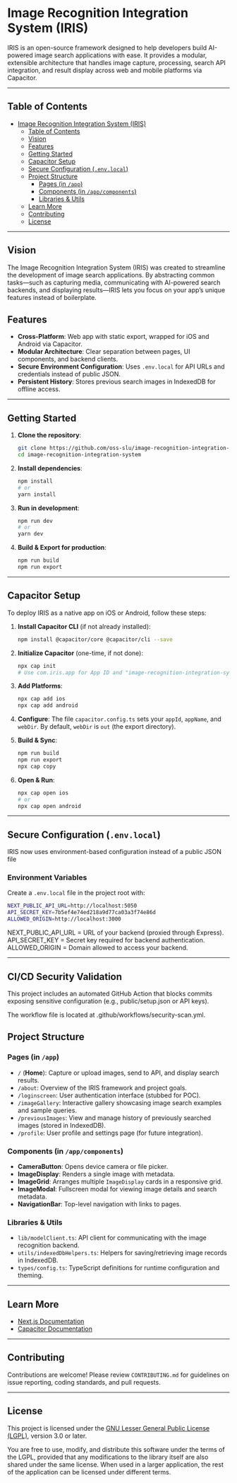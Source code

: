 # Image Recognition Integration System (IRIS)

IRIS is an open-source framework designed to help developers build AI-powered image search applications with ease. It provides a modular, extensible architecture that handles image capture, processing, search API integration, and result display across web and mobile platforms via Capacitor.

---

## Table of Contents

- [Image Recognition Integration System (IRIS)](#image-recognition-integration-system-iris)
  - [Table of Contents](#table-of-contents)
  - [Vision](#vision)
  - [Features](#features)
  - [Getting Started](#getting-started)
  - [Capacitor Setup](#capacitor-setup)
  - [Secure Configuration (`.env.local`)](#secure-configuration-envlocal)
  - [Project Structure](#project-structure)
    - [Pages (in `/app`)](#pages-in-app)
    - [Components (in `/app/components`)](#components-in-appcomponents)
    - [Libraries \& Utils](#libraries--utils)
  - [Learn More](#learn-more)
  - [Contributing](#contributing)
  - [License](#license)

---

## Vision

The Image Recognition Integration System (IRIS) was created to streamline the development of image search applications. By abstracting common tasks—such as capturing media, communicating with AI-powered search backends, and displaying results—IRIS lets you focus on your app’s unique features instead of boilerplate.

## Features

- **Cross-Platform**: Web app with static export, wrapped for iOS and Android via Capacitor.
- **Modular Architecture**: Clear separation between pages, UI components, and backend clients.
- **Secure Environment Configuration**: Uses `.env.local` for API URLs and credentials instead of public JSON.
- **Persistent History**: Stores previous search images in IndexedDB for offline access.

---

## Getting Started

1. **Clone the repository**:

   ```sh
   git clone https://github.com/oss-slu/image-recognition-integration-system.git
   cd image-recognition-integration-system
   ```

2. **Install dependencies**:

   ```sh
   npm install
   # or
   yarn install
   ```

3. **Run in development**:

   ```sh
   npm run dev
   # or
   yarn dev
   ```

4. **Build & Export for production**:

   ```sh
   npm run build
   npm run export
   ```

---

## Capacitor Setup

To deploy IRIS as a native app on iOS or Android, follow these steps:

1. **Install Capacitor CLI** (if not already installed):

   ```sh
   npm install @capacitor/core @capacitor/cli --save
   ```

2. **Initialize Capacitor** (one-time, if not done):

   ```sh
   npx cap init
   # Use com.iris.app for App ID and "image-recognition-integration-system" for App Name
   ```

3. **Add Platforms**:

   ```sh
   npx cap add ios
   npx cap add android
   ```

4. **Configure**: The file `capacitor.config.ts` sets your `appId`, `appName`, and `webDir`. By default, `webDir` is `out` (the export directory).

5. **Build & Sync**:

   ```sh
   npm run build
   npm run export
   npx cap copy
   ```

6. **Open & Run**:

   ```sh
   npx cap open ios
   # or
   npx cap open android
   ```

---

## Secure Configuration (`.env.local`)

IRIS now uses environment-based configuration instead of a public JSON file

### Environment Variables

Create a `.env.local` file in the project root with:
```bash
NEXT_PUBLIC_API_URL=http://localhost:5050
API_SECRET_KEY=7b5ef4e74ed218a9d77ca03a3f74e86d
ALLOWED_ORIGIN=http://localhost:3000
```

NEXT_PUBLIC_API_URL = URL of your backend (proxied through Express).
API_SECRET_KEY = Secret key required for backend authentication.
ALLOWED_ORIGIN = Domain allowed to access your backend.

---

## CI/CD Security Validation

This project includes an automated GitHub Action that blocks commits exposing
sensitive configuration (e.g., public/setup.json or API keys).

The workflow file is located at .github/workflows/security-scan.yml.

## Project Structure

### Pages (in `/app`)

- `/` (**Home**): Capture or upload images, send to API, and display search results.
- `/about`: Overview of the IRIS framework and project goals.
- `/loginscreen`: User authentication interface (stubbed for POC).
- `/imageGallery`: Interactive gallery showcasing image search examples and sample queries.
- `/previousImages`: View and manage history of previously searched images (stored in IndexedDB).
- `/profile`: User profile and settings page (for future integration).

### Components (in `/app/components`)

- **CameraButton**: Opens device camera or file picker.
- **ImageDisplay**: Renders a single image with metadata.
- **ImageGrid**: Arranges multiple `ImageDisplay` cards in a responsive grid.
- **ImageModal**: Fullscreen modal for viewing image details and search metadata.
- **NavigationBar**: Top-level navigation with links to pages.

### Libraries & Utils

- `lib/modelClient.ts`: API client for communicating with the image recognition backend.
- `utils/indexedDbHelpers.ts`: Helpers for saving/retrieving image records in IndexedDB.
- `types/config.ts`: TypeScript definitions for runtime configuration and theming.

---

## Learn More

- [Next.js Documentation](https://nextjs.org/docs)
- [Capacitor Documentation](https://capacitorjs.com/docs)

---

## Contributing

Contributions are welcome! Please review `CONTRIBUTING.md` for guidelines on issue reporting, coding standards, and pull requests.

---

## License

This project is licensed under the [GNU Lesser General Public License (LGPL)](https://www.gnu.org/licenses/lgpl-3.0.html), version 3.0 or later.

You are free to use, modify, and distribute this software under the terms of the LGPL, provided that any modifications to the library itself are also shared under the same license. When used in a larger application, the rest of the application can be licensed under different terms.